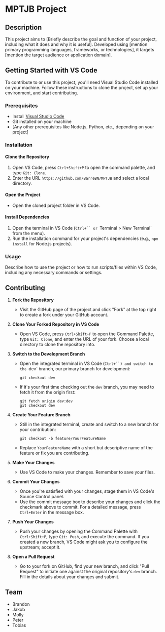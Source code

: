 # MPTJB Project

## Description
This project aims to [Briefly describe the goal and function of your project, including what it does and why it is useful]. Developed using [mention primary programming languages, frameworks, or technologies], it targets [mention the target audience or application domain].

## Getting Started with VS Code

To contribute to or use this project, you'll need Visual Studio Code installed on your machine. Follow these instructions to clone the project, set up your environment, and start contributing.

### Prerequisites
- Install [Visual Studio Code](https://code.visualstudio.com/)
- Git installed on your machine
- [Any other prerequisites like Node.js, Python, etc., depending on your project]

### Installation

#### Clone the Repository
1. Open VS Code, press `Ctrl+Shift+P` to open the command palette, and type `Git: Clone`.
2. Enter the URL `https://github.com/BarreBN/MPTJB` and select a local directory.

#### Open the Project
- Open the cloned project folder in VS Code.

#### Install Dependencies
1. Open the terminal in VS Code (`Ctrl+`` or `Terminal > New Terminal` from the menu).
2. Run the installation command for your project's dependencies (e.g., `npm install` for Node.js projects).

### Usage
Describe how to use the project or how to run scripts/files within VS Code, including any necessary commands or settings.

## Contributing

1. **Fork the Repository**
   - Visit the GitHub page of the project and click "Fork" at the top right to create a fork under your GitHub account.

2. **Clone Your Forked Repository in VS Code**
   - Open VS Code, press `Ctrl+Shift+P` to open the Command Palette, type `Git: Clone`, and enter the URL of your fork. Choose a local directory to clone the repository into.

3. **Switch to the Development Branch**
   - Open the integrated terminal in VS Code (`Ctrl+``) and switch to the `dev` branch, our primary branch for development:
     ```
     git checkout dev
     ```
   - If it's your first time checking out the `dev` branch, you may need to fetch it from the origin first:
     ```
     git fetch origin dev:dev
     git checkout dev
     ```

4. **Create Your Feature Branch**
   - Still in the integrated terminal, create and switch to a new branch for your contribution:
     ```
     git checkout -b feature/YourFeatureName
     ```
   - Replace `YourFeatureName` with a short but descriptive name of the feature or fix you are contributing.

5. **Make Your Changes**
   - Use VS Code to make your changes. Remember to save your files.

6. **Commit Your Changes**
   - Once you're satisfied with your changes, stage them in VS Code's Source Control panel.
   - Use the commit message box to describe your changes and click the checkmark above to commit. For a detailed message, press `Ctrl+Enter` in the message box.

7. **Push Your Changes**
   - Push your changes by opening the Command Palette with `Ctrl+Shift+P`, type `Git: Push`, and execute the command. If you created a new branch, VS Code might ask you to configure the upstream; accept it.

8. **Open a Pull Request**
   - Go to your fork on GitHub, find your new branch, and click "Pull Request" to initiate one against the original repository's `dev` branch. Fill in the details about your changes and submit.

## Team
- Brandon
- Jakob
- Molly
- Peter
- Tobias
